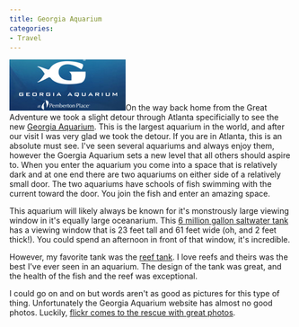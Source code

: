 ```yaml
---
title: Georgia Aquarium
categories:
- Travel
---
```


[![](/assets/posts/2006/o_imageLogo.jpg)](http://www.georgiaaquarium.org/)On the way back home from the Great Adventure we took a slight detour through Atlanta specificially to see the new [Georgia Aquarium](http://www.georgiaaquarium.org/). This is the largest aquarium in the world, and after our visit I was very glad we took the detour. If you are in Atlanta, this is an absolute must see.
I've seen several aquariums and always enjoy them, however the Goergia Aquarium sets a new level that all others should aspire to. When you enter the aquarium you come into a space that is relatively dark and at one end there are two aquariums on either side of a relatively small door. The two aquariums have schools of fish swimming with the current toward the door. You join the fish and enter an amazing space.

This aquarium will likely always be known for it's monstrously large viewing window in it's equally large oceanarium. This [6 million gallon saltwater tank](http://www.georgiaaquarium.org/exploreTheAquarium/oceanVoyager.aspx) has a viewing window that is 23 feet tall and 61 feet wide (oh, and 2 feet thick!). You could spend an afternoon in front of that window, it's incredible.

However, my favorite tank was the [reef tank](http://www.georgiaaquarium.org/exploreTheAquarium/tropicalDiver.aspx). I love reefs and theirs was the best I've ever seen in an aquarium. The design of the tank was great, and the health of the fish and the reef was exceptional.

I could go on and on but words aren't as good as pictures for this type of thing. Unfortunately the Georgia Aquarium website has almost no good photos. Luckily, [flickr comes to the rescue with great photos](http://www.flickr.com/search/?z=t&q=georgia+aquarium&m=tags).
